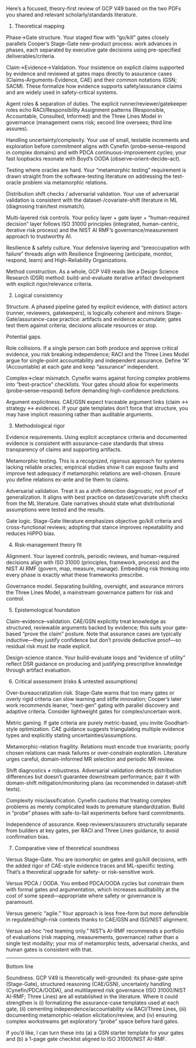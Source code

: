 Here’s a focused, theory-first review of GCP V49 based on the two PDFs you shared and relevant scholarly/standards literature.

1) Theoretical mapping

Phase→Gate structure. Your staged flow with “go/kill” gates closely parallels Cooper’s Stage-Gate new-product process: work advances in phases, each separated by executive gate decisions using pre-specified deliverables/criteria. 

Claim→Evidence→Validation. Your insistence on explicit claims supported by evidence and reviewed at gates maps directly to assurance cases (Claims-Arguments-Evidence, CAE) and their common notations (GSN; SACM). These formalize how evidence supports safety/assurance claims and are widely used in safety-critical systems. 

Agent roles & separation of duties. The explicit runner/reviewer/gatekeeper roles echo RACI/Responsibility Assignment patterns (Responsible, Accountable, Consulted, Informed) and the Three Lines Model in governance (management owns risk; second line oversees; third line assures). 

Handling uncertainty/complexity. Your use of small, testable increments and exploration before commitment aligns with Cynefin (probe–sense–respond in complex domains) and with PDCA continuous-improvement cycles; your fast loopbacks resonate with Boyd’s OODA (observe–orient–decide–act). 

Testing where oracles are hard. Your “metamorphic testing” requirement is drawn straight from the software-testing literature on addressing the test-oracle problem via metamorphic relations. 

Distribution shift checks / adversarial validation. Your use of adversarial validation is consistent with the dataset-/covariate-shift literature in ML (diagnosing train/test mismatch). 

Multi-layered risk controls. Your policy layer + gate layer + “human-required decision” layer follows ISO 31000 principles (integrated, human-centric, iterative risk process) and the NIST AI RMF’s governance/measurement approach to trustworthy AI. 

Resilience & safety culture. Your defensive layering and “preoccupation with failure” threads align with Resilience Engineering (anticipate, monitor, respond, learn) and High-Reliability Organizations. 

Method construction. As a whole, GCP V49 reads like a Design Science Research (DSR) method: build-and-evaluate iterative artifact development with explicit rigor/relevance criteria. 


2) Logical consistency

Structure. A phased pipeline gated by explicit evidence, with distinct actors (runner, reviewers, gatekeepers), is logically coherent and mirrors Stage-Gate/assurance-case practice: artifacts and evidence accumulate; gates test them against criteria; decisions allocate resources or stop. 

Potential gaps.

Role collisions. If a single person can both produce and approve critical evidence, you risk breaking independence; RACI and the Three Lines Model argue for single-point accountability and independent assurance. Define “A” (Accountable) at each gate and keep “assurance” independent. 

Complex→clear mismatch. Cynefin warns against forcing complex problems into “best-practice” checklists. Your gates should allow for experiments (probe–sense–respond) before demanding high-confidence predictions. 

Argument explicitness. CAE/GSN expect traceable argument links (claim ↔ strategy ↔ evidence). If your gate templates don’t force that structure, you may have implicit reasoning rather than auditable arguments. 



3) Methodological rigor

Evidence requirements. Using explicit acceptance criteria and documented evidence is consistent with assurance-case standards that stress transparency of claims and supporting artifacts. 

Metamorphic testing. This is a recognized, rigorous approach for systems lacking reliable oracles; empirical studies show it can expose faults and improve test adequacy if metamorphic relations are well-chosen. Ensure you define relations ex-ante and tie them to claims. 

Adversarial validation. Treat it as a shift-detection diagnostic, not proof of generalization. It aligns with best practice on dataset/covariate shift checks from the ML literature. Gate narratives should state what distributional assumptions were tested and the results. 

Gate logic. Stage-Gate literature emphasizes objective go/kill criteria and cross-functional reviews; adopting that stance improves repeatability and reduces HiPPO bias. 


4) Risk-management theory fit

Alignment. Your layered controls, periodic reviews, and human-required decisions align with ISO 31000 (principles, framework, process) and the NIST AI RMF (govern, map, measure, manage). Embedding risk thinking into every phase is exactly what these frameworks prescribe. 

Governance model. Separating building, oversight, and assurance mirrors the Three Lines Model, a mainstream governance pattern for risk and control. 


5) Epistemological foundation

Claim–evidence–validation. CAE/GSN explicitly treat knowledge as structured, reviewable arguments backed by evidence; this suits your gate-based “prove the claim” posture. Note that assurance cases are typically inductive—they justify confidence but don’t provide deductive proof—so residual risk must be made explicit. 

Design-science stance. Your build–evaluate loops and “evidence of utility” reflect DSR guidance on producing and justifying prescriptive knowledge through artifact evaluation. 


6) Critical assessment (risks & untested assumptions)

Over-bureaucratization risk. Stage-Gate warns that too many gates or overly rigid criteria can slow learning and stifle innovation; Cooper’s later work recommends leaner, “next-gen” gating with parallel discovery and adaptive criteria. Consider lightweight gates for complex/uncertain work. 

Metric gaming. If gate criteria are purely metric-based, you invite Goodhart-style optimization. CAE guidance suggests triangulating multiple evidence types and explicitly stating uncertainties/assumptions. 

Metamorphic-relation fragility. Relations must encode true invariants; poorly chosen relations can mask failures or over-constrain exploration. Literature urges careful, domain-informed MR selection and periodic MR review. 

Shift diagnostics ≠ robustness. Adversarial validation detects distribution differences but doesn’t guarantee downstream performance; pair it with domain-shift mitigation/monitoring plans (as recommended in dataset-shift texts). 

Complexity misclassification. Cynefin cautions that treating complex problems as merely complicated leads to premature standardization. Build in “probe” phases with safe-to-fail experiments before hard commitments. 

Independence of assurance. Keep reviewers/assurers structurally separate from builders at key gates, per RACI and Three Lines guidance, to avoid confirmation bias. 


7) Comparative view of theoretical soundness

Versus Stage-Gate. You are isomorphic on gates and go/kill decisions, with the added rigor of CAE-style evidence traces and ML-specific testing. That’s a theoretical upgrade for safety- or risk-sensitive work. 

Versus PDCA / OODA. You embed PDCA/OODA cycles but constrain them with formal gates and argumentation, which increases auditability at the cost of some speed—appropriate where safety or governance is paramount. 

Versus generic “agile.” Your approach is less free-form but more defensible in regulated/high-risk contexts thanks to CAE/GSN and ISO/NIST alignment. 

Versus ad-hoc “red teaming only.” NIST’s AI-RMF recommends a portfolio of evaluations (risk mapping, measurements, governance) rather than a single test modality; your mix of metamorphic tests, adversarial checks, and human gates is consistent with that. 



---

Bottom line

Soundness. GCP V49 is theoretically well-grounded: its phase-gate spine (Stage-Gate), structured reasoning (CAE/GSN), uncertainty handling (Cynefin/PDCA/OODA), and multilayered risk governance (ISO 31000/NIST AI-RMF; Three Lines) are all established in the literature. Where it could strengthen is (i) formalizing the assurance-case templates used at each gate, (ii) cementing independence/accountability via RACI/Three Lines, (iii) documenting metamorphic-relation elicitation/review, and (iv) ensuring complex workstreams get exploratory “probe” space before hard gates. 

If you’d like, I can turn these into (a) a GSN starter template for your gates and (b) a 1-page gate checklist aligned to ISO 31000/NIST AI-RMF.



